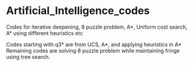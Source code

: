 # Artificial_Intelligence_codes
Codes for iterative deepening, 8 puzzle problem, A\*, Uniform cost search, A\* using different heuristics etc

Codes starting with q3* are from UCS, A\*, and applying heuristics in A\*
Remaining codes are solving 8 puzzle problem while maintaining fringe using tree search.
